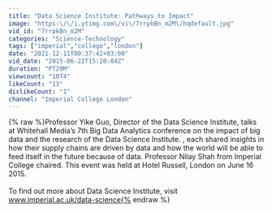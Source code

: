 ```yaml
---
title: "Data Science Institute: Pathways to Impact"
image: "https:\/\/i.ytimg.com\/vi\/7rrpkBn_m2M\/hqdefault.jpg"
vid_id: "7rrpkBn_m2M"
categories: "Science-Technology"
tags: ["imperial","college","london"]
date: "2021-12-11T00:37:42+03:00"
vid_date: "2015-06-22T15:20:04Z"
duration: "PT29M"
viewcount: "1074"
likeCount: "13"
dislikeCount: "1"
channel: "Imperial College London"
---
```

{% raw %}Professor Yike Guo, Director of the Data Science Institute, talks at Whitehall Media’s 7th Big Data Analytics conference on the impact of big data and the research of the Data Science Institute. , each shared insights in how their supply chains are driven by data and how the world will be able to feed itself in the future because of data. Professor Nilay Shah from Imperial College chaired. This event was held at Hotel Russell, London on June 16 2015.<br /><br />To find out more about Data Science Institute, visit www.imperial.ac.uk/data-science{% endraw %}
